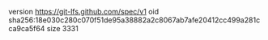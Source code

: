 version https://git-lfs.github.com/spec/v1
oid sha256:18e030c280c070f51de95a38882a2c8067ab7afe20412cc499a281cca9ca5f64
size 3331
